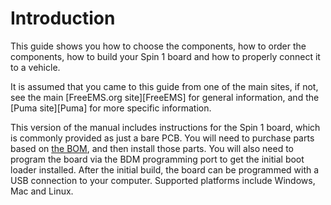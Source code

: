 
# Introduction

This guide shows you how to choose the components, how to order the components, how to build your Spin 1 board and how to properly connect it to a vehicle.

It is assumed that you came to this guide from one of the main sites, if not, see the main [FreeEMS.org site][FreeEMS] for general information, and the [Puma site][Puma] for more specific information.

This version of the manual includes instructions for the Spin 1 board, which is commonly provided as just a bare PCB. You will need to purchase parts based on [the BOM](#configuring_bom), and then install those parts. You will also need to program the board via the BDM programming port to get the initial boot loader installed. After the initial build, the board can be programmed with a USB connection to your computer. Supported platforms include Windows, Mac and Linux.
